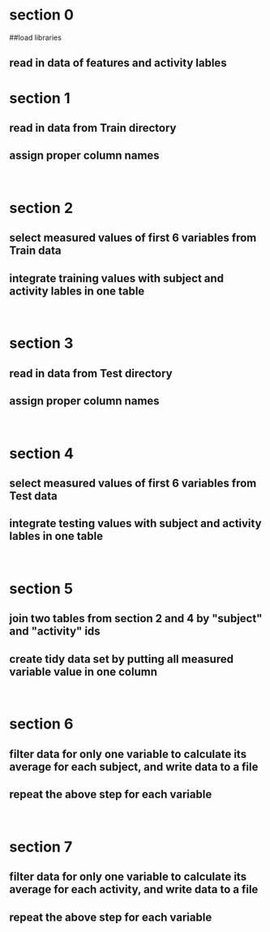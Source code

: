 # section 0
##load libraries
## read in data of features and activity lables


# section 1

## read in data from Train directory
## assign proper column names



<br>

# section 2
## select measured values of first 6 variables from Train data
## integrate training values with subject and activity lables in one table


<br>

# section 3

## read in data from Test directory
## assign proper column names


<br>

# section 4
## select measured values of first 6 variables from Test data
## integrate testing values with subject and activity lables in one table

<br>

# section 5
## join two tables from section 2 and 4 by "subject" and "activity" ids
## create tidy data set by putting all measured variable value in one column


<br>

# section 6
## filter data for only one variable to calculate its average for each subject, and write data to a file
## repeat the above step for each variable
<br>

# section 7

## filter data for only one variable to calculate its average for each activity, and write data to a file
## repeat the above step for each variable
<br>


